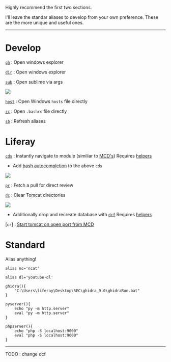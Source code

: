 Highly recommend the first two sections.

I'll leave the standar aliases to develop from your own preference.  These are the more unique and useful ones.

----
# Develop

[`gh`](https://github.com/SpencerWoo/liferay-dev-projects/blob/master/configs/bash_alias/.bashrc#L9-L11) : Open windows explorer

[`dir`](https://github.com/SpencerWoo/liferay-dev-projects/blob/master/configs/bash_alias/.bashrc#L13-L15) : Open windows explorer

[`sub`](https://github.com/SpencerWoo/liferay-dev-projects/blob/master/configs/bash_alias/.bashrc#L17-L19) : Open sublime via args 

![](https://github.com/SpencerWoo/liferay-dev-projects/blob/master/configs/bash_alias/gifs/sub2.gif)

[`host`](https://github.com/SpencerWoo/liferay-dev-projects/blob/master/configs/bash_alias/.bashrc#L21-L23) : Open Windows `hosts` file directly

[`rc`](https://github.com/SpencerWoo/liferay-dev-projects/blob/master/configs/bash_alias/.bashrc#L25-L27) : Open `.bashrc` file directly

[`sb`](https://github.com/SpencerWoo/liferay-dev-projects/blob/master/configs/bash_alias/.bashrc#L29-L31) : Refresh aliases 

# Liferay
[`cds`](https://github.com/SpencerWoo/liferay-dev-projects/blob/master/configs/bash_alias/.bashrc#L53-L109) : Instantly navigate to module (similiar to [MCD's](https://github.com/holatuwol/liferay-faster-deploy/tree/master/gitcd#cd-to-module-root)) 
Requires [helpers](https://github.com/SpencerWoo/liferay-dev-projects/blob/master/configs/bash_alias/.bashrc#L33-L41)

   * Add [bash autocompletion](https://github.com/SpencerWoo/liferay-dev-projects/blob/master/configs/bash_alias/.bashrc#L111-L132) to the above `cds`

![](https://github.com/SpencerWoo/liferay-dev-projects/blob/master/configs/bash_alias/gifs/cds2.gif)

[`pr`](https://github.com/SpencerWoo/liferay-dev-projects/blob/master/configs/bash_alias/.bashrc#L134-L136) : Fetch a pull for direct review 

[`dc`](https://github.com/SpencerWoo/liferay-dev-projects/blob/master/configs/bash_alias/.bashrc#L162-L169) : Clear Tomcat directories

![](https://github.com/SpencerWoo/liferay-dev-projects/blob/master/configs/bash_alias/gifs/dc.gif)

 * Additionally drop and recreate database with [`dcf`](https://github.com/SpencerWoo/liferay-dev-projects/blob/master/configs/bash_alias/.bashrc#L171-L173) 
 Requires [helpers](https://github.com/SpencerWoo/liferay-dev-projects/blob/master/configs/bash_alias/.bashrc#L138-L150)

[`cr`] : [Start tomcat on open port from MCD](https://github.com/holatuwol/liferay-faster-deploy/tree/master/tomcat#start-tomcat)

# Standard

Alias anything!

```
alias nc='ncat'

alias dl='youtube-dl'

ghidra(){
	"C:\Users\liferay\Desktop\SEC\ghidra_9.0\ghidraRun.bat"
}

pyserver(){
	echo "py -m http.server"
	eval "py -m http.server"
}

phpserver(){
	echo "php -S localhost:9000"
	eval "php -S localhost:9000"
}
```





---

TODO : change dcf